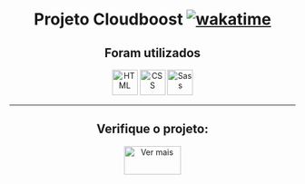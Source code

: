 <div align="center">
	<h1>Projeto Cloudboost <a href="https://wakatime.com/badge/user/018c9fc5-3ccc-466c-ae10-5fb37fb92384/project/018d74aa-da1c-4a22-8ad0-65cd3724089a"><img src="https://wakatime.com/badge/user/018c9fc5-3ccc-466c-ae10-5fb37fb92384/project/018d74aa-da1c-4a22-8ad0-65cd3724089a.svg" alt="wakatime"></a></h1>
  <h2><strong> Foram utilizados </strong> </h2>
	<img width="45" src="https://user-images.githubusercontent.com/25181517/192158954-f88b5814-d510-4564-b285-dff7d6400dad.png" alt="HTML" title="HTML"/>
	<img width="45" src="https://user-images.githubusercontent.com/25181517/183898674-75a4a1b1-f960-4ea9-abcb-637170a00a75.png" alt="CSS" title="CSS"/>
	<img width="45" src="https://user-images.githubusercontent.com/25181517/192158956-48192682-23d5-4bfc-9dfb-6511ade346bc.png" alt="Sass" title="Sass"/>
  <hr>
  <h2>Verifique o projeto:</h2>
  <a href='https://jotamath.github.io/cloudboost'><img width="100" height="50" src="https://github.com/jotamath/cloudboost/assets/131292471/a6e45943-1d91-4c2c-b8ba-175f8e6a595c" alt="Ver mais"></a>
</div>
